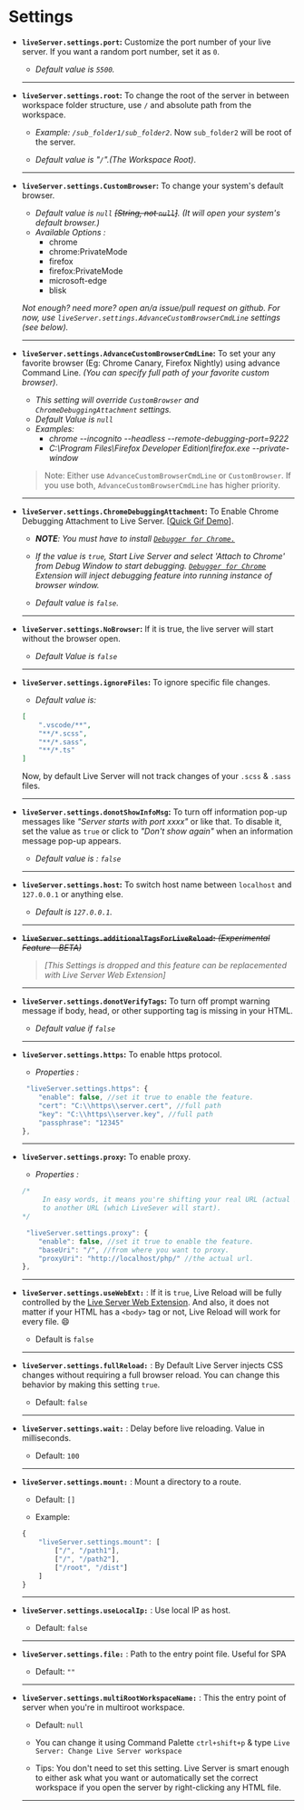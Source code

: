 # Settings

* **`liveServer.settings.port`:** Customize the port number of your live server. If you want a random port number, set it as `0`.
    *  _Default value is `5500`._

    <hr>
 
* **`liveServer.settings.root`:** To change the root of the server in between workspace folder structure, use `/` and absolute path from the workspace.
    * _Example: `/sub_folder1/sub_folder2`_. Now `sub_folder2` will be root of the server.
    
    *  _Default value is "`/`".(The Workspace Root)_.

    <hr>
 
* **`liveServer.settings.CustomBrowser`:** To change your system's default browser.
    * _Default value is `null` ~~[String, not `null`]~~. (It will open your system's default browser.)_
    * *Available Options :*
        * chrome
        * chrome:PrivateMode
        * firefox
        * firefox:PrivateMode
        * microsoft-edge
        * blisk

    _Not enough? need more? open an/a issue/pull request on github. For now, use `liveServer.settings.AdvanceCustomBrowserCmdLine` settings (see below)._
    
    <hr>

* **`liveServer.settings.AdvanceCustomBrowserCmdLine`:**  To set your any favorite browser (Eg: Chrome Canary, Firefox Nightly) using advance Command Line. _(You can specify full path of your favorite custom browser)_.

    * _This setting will override `CustomBrowser` and `ChromeDebuggingAttachment` settings._
    * _Default Value is `null`_ 
    * _Examples:_
        * _chrome --incognito --headless --remote-debugging-port=9222_
        * _C:\\Program Files\\Firefox Developer Edition\\firefox.exe --private-window_

    > Note: Either use `AdvanceCustomBrowserCmdLine` or `CustomBrowser`. If you use both, `AdvanceCustomBrowserCmdLine` has higher priority.
    
    <hr>
 
* **`liveServer.settings.ChromeDebuggingAttachment`:** To Enable Chrome Debugging Attachment to Live Server. [[Quick Gif Demo](../images/Screenshot/ChromeDebugging.gif?raw=true)].
    * _**NOTE**: You must have to install [ `Debugger for Chrome.`](https://marketplace.visualstudio.com/items?itemName=msjsdiag.debugger-for-chrome)_
    
    * _If the value is `true`, Start Live Server and select 'Attach to Chrome' from Debug Window to start debugging. [`Debugger for Chrome`](https://marketplace.visualstudio.com/items?itemName=msjsdiag.debugger-for-chrome) Extension will inject debugging feature into running instance of browser window._
   
    *  _Default value is `false`._


    <hr>




* **`liveServer.settings.NoBrowser`:** If it is true, the live server will start without the browser open.
    
    * _Default Value is `false`_ 

    
    <hr>


* **`liveServer.settings.ignoreFiles`:** To ignore specific file changes.
    * _Default value is:_
    ```json
    [
        ".vscode/**",
        "**/*.scss",
        "**/*.sass",
        "**/*.ts"
    ]
    ```
    Now, by default Live Server will not track changes of your `.scss` &  `.sass` files. 

    <hr>

* **`liveServer.settings.donotShowInfoMsg`:** To turn off information pop-up messages like _"Server starts with port xxxx"_ or like that.  To disable it,  set the value as `true` or click to _"Don't show again"_ when an information message pop-up appears.
       
    * _Default value is : `false`_
    
    
    <hr>


* **`liveServer.settings.host`:** To switch host name between `localhost` and `127.0.0.1` or anything else. 
    * _Default is `127.0.0.1`._
     
    <hr>
* ~~**`liveServer.settings.additionalTagsForLiveReload`:** *(Experimental Feature - BETA)*~~
    > _[This Settings is dropped and this feature can be replacemented with Live Server Web Extension]_
  
    <hr>

* **`liveServer.settings.donotVerifyTags`:** To turn off prompt warning message if body, head, or other supporting tag is missing in your HTML.
    * _Default value if `false`_

    
    <hr>


* **`liveServer.settings.https`:** To enable https protocol.
    * *Properties :*
    ```js
     "liveServer.settings.https": {
        "enable": false, //set it true to enable the feature.
        "cert": "C:\\https\\server.cert", //full path
        "key": "C:\\https\\server.key", //full path
        "passphrase": "12345"
    },
    ```
    
    <hr>


* **`liveServer.settings.proxy`:** To enable proxy.
    * *Properties :*
    ```js
    /* 
         In easy words, it means you're shifting your real URL (actual PHP URL) 
         to another URL (which LiveSever will start).
    */

     "liveServer.settings.proxy": {
        "enable": false, //set it true to enable the feature.
        "baseUri": "/", //from where you want to proxy. 
        "proxyUri": "http://localhost/php/" //the actual url.
    },
    ```

     <hr>

* **`liveServer.settings.useWebExt:`** : If it is `true`, Live Reload will be fully controlled by the [Live Server Web Extension](https://github.com/ritwickdey/live-server-web-extension). And also, it does not matter if your HTML has a `<body>` tag or not, Live Reload will work for every file. :smile:
    * Default is `false`

    <hr>

* **`liveServer.settings.fullReload:`** : By Default Live Server injects CSS changes without requiring a full browser reload. You can change this behavior by making this setting `true`. 
    
    * Default: `false`

    <hr>
    
* **`liveServer.settings.wait:`** : Delay before live reloading. Value in milliseconds.
    
    * Default: `100`

    <hr>

* **`liveServer.settings.mount:`** : Mount a directory to a route.
    
    * Default: `[]`

    * Example: 
    ```js
    {
        "liveServer.settings.mount": [
            ["/", "/path1"],
            ["/", "/path2"],
            ["/root", "/dist"]
        ]
    }
    ```

    <hr>

* **`liveServer.settings.useLocalIp:`** : Use local IP as host.
    
    * Default: `false`

    <hr>

* **`liveServer.settings.file:`** : Path to the entry point file. Useful for SPA 
    
    * Default: `""`

    <hr>

* **`liveServer.settings.multiRootWorkspaceName:`** : This the entry point of server when you're in multiroot workspace. 
    
    * Default: `null`

    * You can change it using Command Palette `ctrl+shift+p` & type `Live Server: Change Live Server workspace`
    
    * Tips: You don't need to set this setting. Live Server is smart enough to either ask what you want or automatically set the correct workspace if you open the server by right-clicking any HTML file.    
    <hr>
